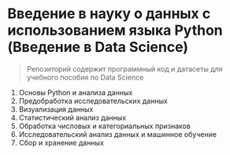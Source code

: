 # Введение в науку о данных с использованием языка Python (Введение в Data Science)
> Репозиторий содержит программный код и датасеты для учебного пособия по Data Science

1. Основы Python и анализа данных
2. Предобработка исследовательских данных
3. Визуализация данных
4. Статистический анализ данных
5. Обработка числовых и категориальных признаков
6. Исследовательский анализ данных и машинное обучение
7. Сбор и хранение данных
